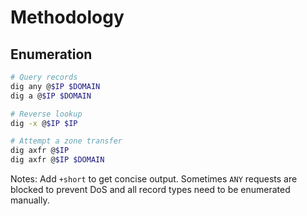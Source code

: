 # Methodology

## Enumeration

```bash
# Query records
dig any @$IP $DOMAIN
dig a @$IP $DOMAIN

# Reverse lookup
dig -x @$IP $IP

# Attempt a zone transfer
dig axfr @$IP
dig axfr @$IP $DOMAIN
```

Notes: Add `+short` to get concise output. Sometimes `ANY` requests are blocked to prevent DoS and all record types need to be enumerated manually.
